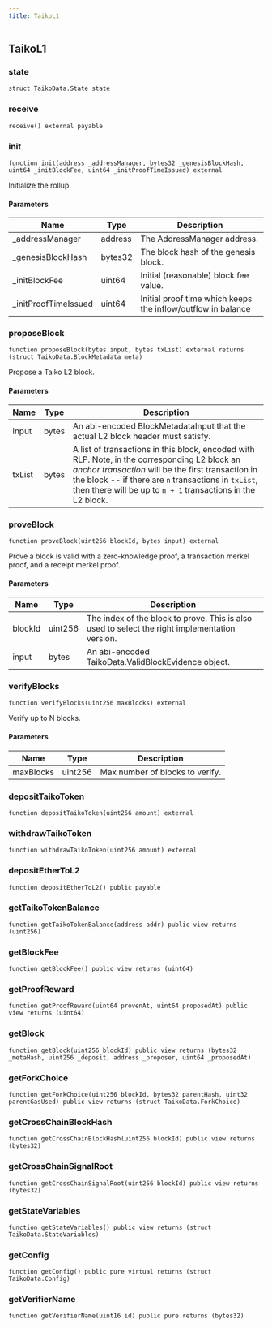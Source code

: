 ```yaml
---
title: TaikoL1
---
```


## TaikoL1

### state

```solidity
struct TaikoData.State state
```

### receive

```solidity
receive() external payable
```

### init

```solidity
function init(address _addressManager, bytes32 _genesisBlockHash, uint64 _initBlockFee, uint64 _initProofTimeIssued) external
```

Initialize the rollup.

#### Parameters

| Name                  | Type    | Description                                                  |
| --------------------- | ------- | ------------------------------------------------------------ |
| \_addressManager      | address | The AddressManager address.                                  |
| \_genesisBlockHash    | bytes32 | The block hash of the genesis block.                         |
| \_initBlockFee        | uint64  | Initial (reasonable) block fee value.                        |
| \_initProofTimeIssued | uint64  | Initial proof time which keeps the inflow/outflow in balance |

### proposeBlock

```solidity
function proposeBlock(bytes input, bytes txList) external returns (struct TaikoData.BlockMetadata meta)
```

Propose a Taiko L2 block.

#### Parameters

| Name   | Type  | Description                                                                                                                                                                                                                                                                 |
| ------ | ----- | --------------------------------------------------------------------------------------------------------------------------------------------------------------------------------------------------------------------------------------------------------------------------- |
| input  | bytes | An abi-encoded BlockMetadataInput that the actual L2 block header must satisfy.                                                                                                                                                                                             |
| txList | bytes | A list of transactions in this block, encoded with RLP. Note, in the corresponding L2 block an _anchor transaction_ will be the first transaction in the block -- if there are `n` transactions in `txList`, then there will be up to `n + 1` transactions in the L2 block. |

### proveBlock

```solidity
function proveBlock(uint256 blockId, bytes input) external
```

Prove a block is valid with a zero-knowledge proof, a transaction
merkel proof, and a receipt merkel proof.

#### Parameters

| Name    | Type    | Description                                                                                    |
| ------- | ------- | ---------------------------------------------------------------------------------------------- |
| blockId | uint256 | The index of the block to prove. This is also used to select the right implementation version. |
| input   | bytes   | An abi-encoded TaikoData.ValidBlockEvidence object.                                            |

### verifyBlocks

```solidity
function verifyBlocks(uint256 maxBlocks) external
```

Verify up to N blocks.

#### Parameters

| Name      | Type    | Description                     |
| --------- | ------- | ------------------------------- |
| maxBlocks | uint256 | Max number of blocks to verify. |

### depositTaikoToken

```solidity
function depositTaikoToken(uint256 amount) external
```

### withdrawTaikoToken

```solidity
function withdrawTaikoToken(uint256 amount) external
```

### depositEtherToL2

```solidity
function depositEtherToL2() public payable
```

### getTaikoTokenBalance

```solidity
function getTaikoTokenBalance(address addr) public view returns (uint256)
```

### getBlockFee

```solidity
function getBlockFee() public view returns (uint64)
```

### getProofReward

```solidity
function getProofReward(uint64 provenAt, uint64 proposedAt) public view returns (uint64)
```

### getBlock

```solidity
function getBlock(uint256 blockId) public view returns (bytes32 _metaHash, uint256 _deposit, address _proposer, uint64 _proposedAt)
```

### getForkChoice

```solidity
function getForkChoice(uint256 blockId, bytes32 parentHash, uint32 parentGasUsed) public view returns (struct TaikoData.ForkChoice)
```

### getCrossChainBlockHash

```solidity
function getCrossChainBlockHash(uint256 blockId) public view returns (bytes32)
```

### getCrossChainSignalRoot

```solidity
function getCrossChainSignalRoot(uint256 blockId) public view returns (bytes32)
```

### getStateVariables

```solidity
function getStateVariables() public view returns (struct TaikoData.StateVariables)
```

### getConfig

```solidity
function getConfig() public pure virtual returns (struct TaikoData.Config)
```

### getVerifierName

```solidity
function getVerifierName(uint16 id) public pure returns (bytes32)
```
